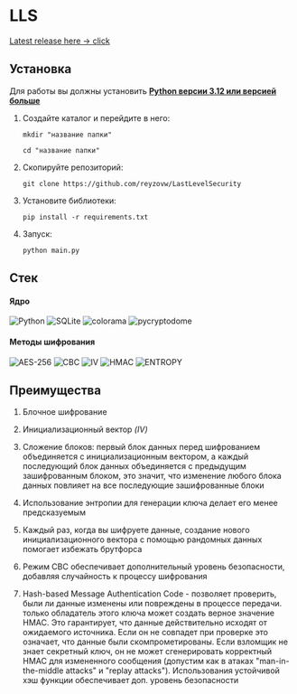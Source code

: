 # LLS

[Latest release here -> click](https://github.com/reyzovw/LastLevelSecurity/releases/tag/release135)


## Установка
Для работы вы должны установить **[Python версии 3.12 или версией больше](https://www.python.org/downloads/)**

1. Создайте каталог и перейдите в него:
    ```shell
    mkdir "название папки"
   
    cd "название папки"
    ```
2. Скопируйте репозиторий:
    ```shell
    git clone https://github.com/reyzovw/LastLevelSecurity
    ```
3. Установите библиотеки:
    ```shell
    pip install -r requirements.txt
    ```
4. Запуск:
    ```shell
    python main.py
    ```

## Стек

#### Ядро
![Python](https://img.shields.io/badge/python-3670A0?style=for-the-badge&logo=python&logoColor=ffdd54)
![SQLite](https://img.shields.io/badge/sqlite-%2307405e.svg?style=for-the-badge&logo=sqlite&logoColor=white)
![colorama](https://img.shields.io/badge/colorama-3ECF8E?style=for-the-badge&logoColor=white)
![pycryptodome](https://img.shields.io/badge/pycryptodome-8E75B2?style=for-the-badge&logoColor=white)
#### Методы шифрования
![AES-256](https://img.shields.io/badge/AES_256-%23FF0000.svg?style=for-the-badge&logoColor=white)
![CBC](https://img.shields.io/badge/CBC-%23FF0000.svg?style=for-the-badge&logoColor=white)
![IV](https://img.shields.io/badge/IV-%23FF0000.svg?style=for-the-badge&logoColor=white)
![HMAC](https://img.shields.io/badge/HMAC-%23FF0000.svg?style=for-the-badge&logoColor=white)
![ENTROPY](https://img.shields.io/badge/ENTROPY-%23FF0000.svg?style=for-the-badge&logoColor=white)

## Преимущества

1. Блочное шифрование

2. Инициализационный вектор _(IV)_ 

3. Сложение блоков: первый блок данных перед шифрованием объединяется с инициализационным вектором, а каждый последующий блок данных объединяется с предыдущим зашифрованным блоком, это значит, что изменение любого блока данных повлияет на все последующие зашифрованные блоки

4. Использование энтропии для генерации ключа делает его менее предсказуемым

5. Каждый раз, когда вы шифруете данные, создание нового инициализационного вектора с помощью рандомных данных помогает избежать брутфорса

6. Режим CBC обеспечивает дополнительный уровень безопасности, добавляя случайность к процессу шифрования

7. Hash-based Message Authentication Code - позволяет проверить, были ли данные изменены или повреждены в процессе передачи. только обладатель этого ключа может создать верное значение HMAC. Это гарантирует, что данные действительно исходят от ожидаемого источника. Если он не совпадет при проверке это означает, что данные были скомпрометированы.  Если взломщик не знает секретный ключ, он не может сгенерировать корректный HMAC для измененного сообщения (допустим как в атаках "man-in-the-middle attacks" и "replay attacks"). Использования устойчивой хэш функции обеспечивает доп. уровень безопасности

